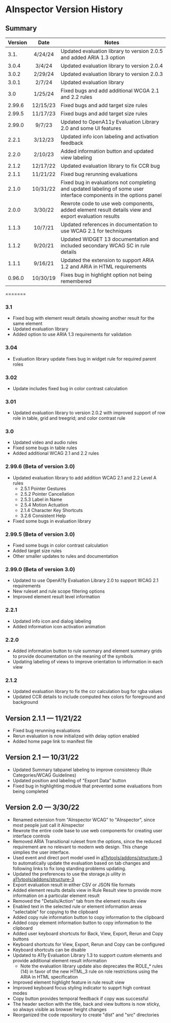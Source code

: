 # AInspector Version History

## Summary

| Version      |    Date     | Notes |
|--------------|:-----------:|-----------------------------------------------------|
| 3.1.         |   4/24/24   | Updated evaluation library to version 2.0.5 and added ARIA 1.3 option
| 3.0.4        |   3/4/24   | Updated evaluation library to version 2.0.4
| 3.0.2        |   2/29/24   | Updated evaluation library to version 2.0.3
| 3.0.1        |   2/7/24    | Updated evaluation library
| 3.0          |   1/25/24   | Fixed bugs and add additional WCGA 2.1 and 2.2 rules
| 2.99.6       |   12/15/23  | Fixed bugs and add target size rules
| 2.99.5       |   11/17/23  | Fixed bugs and add target size rules
| 2.99.0       |   9/7/23    | Updated to OpenA11y Evaluation Library 2.0 and some UI features
| 2.2.1        |   3/12/23   | Updated info icon labeling and activation feedback
| 2.2.0        |   2/10/23   | Added information button and updated view labeling
| 2.1.2        |   12/17/22  | Updated evaluation library to fix CCR bug
| 2.1.1        |   11/21/22  | Fixed bug rerunning evaluations
| 2.1.0        |   10/31/22  | Fixed bug in evaluations not completing and updated labeling of some user interface  components in the options panel
| 2.0.0        |   3/30/22   | Rewrote code to use web components, added element result details view and export evaluation results
| 1.1.3        |   10/7/21   | Updated references in documentation to use WCAG 2.1 for techniques
| 1.1.2        |   9/20/21   | Updated WIDGET 13 documentation and included secondary WCAG SC in rule details
| 1.1.1        |   9/16/21   | Updated the extension to support ARIA 1.2 and ARIA in HTML requirements
| 0.96.0       |  10/30/19   | Fixes bug in highlight option not being remembered

=======

### 3.1
* Fixed bug with element result details showing another result for the same element
* Updated evaluation library
* Added option to use ARIA 1.3 requirements for validation

### 3.04
* Evaluation library update fixes bug in widget rule for required parent roles

### 3.02
* Update includes fixed bug in color contrast calculation

### 3.01
* Updated evaluation library to version 2.0.2 with improved support of row role in table, grid and treegrid; and color contrast rule

### 3.0
* Updated video and audio rules
* Fixed some bugs in table rules
* Added additional WCAG 2.1 and 2.2 rules

### 2.99.6 (Beta of version 3.0)
* Updated evaluation library to add addition WCAG 2.1 and 2.2 Level A rules
  * 2.5.1 Pointer Gestures
  * 2.5.2 Pointer Cancellation
  * 2.5.3 Label in Name
  * 2.5.4 Motion Actuation
  * 2.1.4 Character Key Shortcuts
  * 3.2.6 Consistent Help
* Fixed some bugs in evaluation library

### 2.99.5 (Beta of version 3.0)
* Fixed some bugs in color contrast calculation
* Added target size rules
* Other smaller updates to rules and documentation

### 2.99.0 (Beta of version 3.0)
* Updated to use OpenA11y Evaluation Library 2.0 to support WCAG 2.1 requirements
* New ruleset and rule scope filtering options
* Improved element result level information

### 2.2.1
* Updated info icon and dialog labeling
* Added information icon activation animation

### 2.2.0
* Added information button to rule summary and element summary grids to provide documentation on the meaning of the symbols
* Updating labeling of views to improve orientation to information in each view

### 2.1.2
* Updated evaluation library to fix the ccr calculation bug for rgba values
* Updated CCR details to include computed hex colors for foreground and background

## Version 2.1.1 — 11/21/22
* Fixed bug rerunning evaluations
* Rerun evaluation is now initialized with delay option enabled
* Added home page link to manifest file

## Version 2.1 — 10/31/22
* Updated Summary tabpanel labeling to improve consistency (Rule Categories/WCAG Guidelines)
* Updated position and labeling of "Export Data" button
* Fixed bug in highlighting module that prevented some evaluations from being completed

## Version 2.0 — 3/30/22

* Renamed extension from "AInspector WCAG" to "AInspector", since most people just call it AInspector
* Rewrote the entire code base to use web components for creating user interface controls
* Removed ARIA Transitional ruleset from the options, since the reduced requirement are no relevant to modern web design.  This change simplies the user interface.
* Used event and direct port model used in [a11ytools/addons/structure-3](https://github.com/a11y-tools/addons/tree/main/structure-3) to automatically update the evaluation based on tab changes and following links to fix long standing problems updating.
* Updated the preferences to use the storage.js uility in [a11ytools/addons/structure-3](https://github.com/a11y-tools/addons/blob/main/structure-3/storage.js)
* Export evaluation result in either CSV or JSON file formats
* Added element results details view in Rule Result view to provide more information on a particular element result
* Removed the "Details/Action" tab from the element results view
* Enabled text in the selected rule or element information areas "selectable" for copying to the clipboard
* Added copy rule information button to copy information to the clipboard
* Added copy element information button to copy information to the clipboard
* Added user keyboard shortcuts for Back, View, Export, Rerun and Copy buttons
* Keyboard shortcuts for View, Export, Rerun and Copy can be configured
* Keyboard shortcuts can be disable
* Updated to A11y Evaluation Library 1.3 to support custom elements and provide additional element result information
  * Note the evaluation library update also deprecates the ROLE_* rules (14) in favor of the new HTML_3 rule on role restrictions using the ARIA in HTML specification
* Improved element highlight feature in rule result view
* Improved keyboard focus styling indicator to supprt high contrast modes
* Copy button provides temporal feedback if copy was successful
* The header section with the title, back and view buttons is now sticky, so always visible as browser height changes
* Reorganized the code repository to create "dist" and "src" directories
